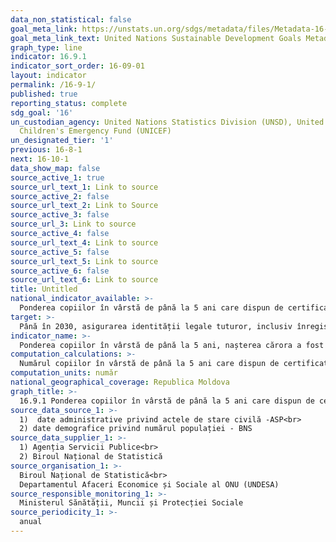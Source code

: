 ```yaml
---
data_non_statistical: false
goal_meta_link: https://unstats.un.org/sdgs/metadata/files/Metadata-16-09-01.pdf
goal_meta_link_text: United Nations Sustainable Development Goals Metadata (pdf 1361kB)
graph_type: line
indicator: 16.9.1
indicator_sort_order: 16-09-01
layout: indicator
permalink: /16-9-1/
published: true
reporting_status: complete
sdg_goal: '16'
un_custodian_agency: United Nations Statistics Division (UNSD), United Nations International
  Children's Emergency Fund (UNICEF)
un_designated_tier: '1'
previous: 16-8-1
next: 16-10-1
data_show_map: false
source_active_1: true
source_url_text_1: Link to source
source_active_2: false
source_url_text_2: Link to Source
source_active_3: false
source_url_3: Link to source
source_active_4: false
source_url_text_4: Link to source
source_active_5: false
source_url_text_5: Link to source
source_active_6: false
source_url_text_6: Link to source
title: Untitled
national_indicator_available: >-
  Ponderea copiilor în vârstă de până la 5 ani care dispun de certificat de naștere
target: >-
  Până în 2030, asigurarea identității legale tuturor, inclusiv înregistrarea nașterii
indicator_name: >-
  Ponderea copiilor în vârstă de până la 5 ani, nașterea cărora a fost înregistrată de o autoritate civilă, pe vârste
computation_calculations: >-
  Numărul copiilor în vârstă de până la 5 ani care dispun de certificat de naștere raporta la numărul total de copii în vârstă de până la 5 ani *100
computation_units: număr
national_geographical_coverage: Republica Moldova
graph_title: >-
  16.9.1 Ponderea copiilor în vârstă de până la 5 ani care dispun de certificat de naștere
source_data_source_1: >-
  1)  date administrative privind actele de stare civilă -ASP<br> 
  2) date demografice privind numărul populației - BNS
source_data_supplier_1: >-
  1) Agenția Servicii Publice<br> 
  2) Biroul Național de Statistică
source_organisation_1: >-
  Biroul Național de Statistică<br> 
  Departamentul Afaceri Economice și Sociale al ONU (UNDESA)
source_responsible_monitoring_1: >-
  Ministerul Sănătății, Muncii și Protecției Sociale
source_periodicity_1: >-
  anual
---
```

